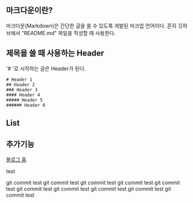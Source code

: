 
## 마크다운이란?
마크다운(Markdown)은 간단한 글을 쓸 수 있도록 개발된 마크업 언어이다.
흔히 깃허브에서 "README.md" 파일을 작성할 때 사용한다.

## 제목을 쓸 때 사용하는 Header
'# '로 시작하는 글은 Header가 된다.

```
# Header 1
## Header 2
### Header 3
#### Header 4
##### Header 5
###### Header 6
```



## List

## 추가기능

[블로그 홈](https://itismilob.github.io/)


test

git commit test
git commit test
git commit test
git commit test
git commit test
git commit test
git commit test
git commit test
git commit test
git commit test